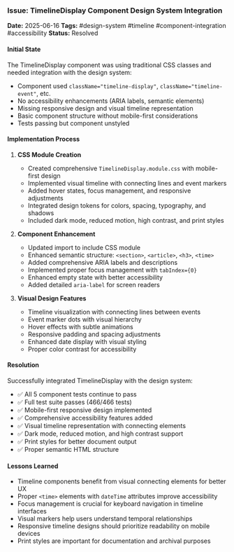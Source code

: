 ### Issue: TimelineDisplay Component Design System Integration
**Date:** 2025-06-16
**Tags:** #design-system #timeline #component-integration #accessibility
**Status:** Resolved

#### Initial State
The TimelineDisplay component was using traditional CSS classes and needed integration with the design system:
- Component used `className="timeline-display"`, `className="timeline-event"`, etc.
- No accessibility enhancements (ARIA labels, semantic elements)
- Missing responsive design and visual timeline representation
- Basic component structure without mobile-first considerations
- Tests passing but component unstyled

#### Implementation Process
1. **CSS Module Creation**
   - Created comprehensive `TimelineDisplay.module.css` with mobile-first design
   - Implemented visual timeline with connecting lines and event markers
   - Added hover states, focus management, and responsive adjustments
   - Integrated design tokens for colors, spacing, typography, and shadows
   - Included dark mode, reduced motion, high contrast, and print styles

2. **Component Enhancement**
   - Updated import to include CSS module
   - Enhanced semantic structure: `<section>`, `<article>`, `<h3>`, `<time>`
   - Added comprehensive ARIA labels and descriptions
   - Implemented proper focus management with `tabIndex={0}`
   - Enhanced empty state with better accessibility
   - Added detailed `aria-label` for screen readers

3. **Visual Design Features**
   - Timeline visualization with connecting lines between events
   - Event marker dots with visual hierarchy
   - Hover effects with subtle animations
   - Responsive padding and spacing adjustments
   - Enhanced date display with visual styling
   - Proper color contrast for accessibility

#### Resolution
Successfully integrated TimelineDisplay with the design system:
- ✅ All 5 component tests continue to pass
- ✅ Full test suite passes (466/466 tests)
- ✅ Mobile-first responsive design implemented
- ✅ Comprehensive accessibility features added
- ✅ Visual timeline representation with connecting elements
- ✅ Dark mode, reduced motion, and high contrast support
- ✅ Print styles for better document output
- ✅ Proper semantic HTML structure

#### Lessons Learned
- Timeline components benefit from visual connecting elements for better UX
- Proper `<time>` elements with `dateTime` attributes improve accessibility
- Focus management is crucial for keyboard navigation in timeline interfaces
- Visual markers help users understand temporal relationships
- Responsive timeline designs should prioritize readability on mobile devices
- Print styles are important for documentation and archival purposes

